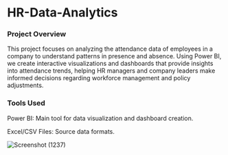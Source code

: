 # HR-Data-Analytics

### Project Overview
This project focuses on analyzing the attendance data of employees in a company to understand patterns in presence and absence. Using Power BI, we create interactive visualizations and dashboards that provide insights into attendance trends, helping HR managers and company leaders make informed decisions regarding workforce management and policy adjustments.

### Tools Used
Power BI: Main tool for data visualization and dashboard creation.

Excel/CSV Files: Source data formats.

![Screenshot (1237)](https://github.com/user-attachments/assets/3a8f7339-e278-434b-b4f8-0f340a08b53f)

